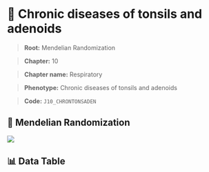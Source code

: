 # 🧪 Chronic diseases of tonsils and adenoids

> **Root:** Mendelian Randomization

> **Chapter:** 10  

> **Chapter name:** Respiratory

> **Phenotype:** Chronic diseases of tonsils and adenoids  

> **Code:** `J10_CHRONTONSADEN`

## 🧬 Mendelian Randomization  

<img src="/MR/Figures/Forward/J10_CHRONTONSADEN.png"/>

## 📊 Data Table

<CsvTableMRF src="/public/MR/Data/Forward/J10_CHRONTONSADEN.csv"/>
